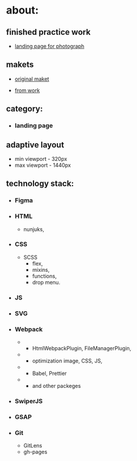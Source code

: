 # about:

## finished practice work

- [landing page for photograph](https://axi0man.github.io/photolanding/)

## makets

- [original maket](<https://www.figma.com/https://www.figma.com/file/YDIRkpoWNkCgmHWcTJAq7v/MELANISH?type=design&node-id=1-2&mode=design&t=W0stFVcGdHeApIG4-0>)

- [from work](https://www.figma.com/file/1elifx3EJRJg9tjxpjyoBs/fotograff?type=design&node-id=0-1&mode=design&t=m1eZjaFHiRjtayln-0)

## category:

- ### landing page

## adaptive layout

- min viewport - 320px
- max viewport - 1440px

## technology stack:

- ### Figma
- ### HTML
  - nunjuks,
- ### CSS
  - SCSS
    - flex,
    - mixins,
    - functions,
    - drop menu.
- ### JS
- ### SVG
- ### Webpack
  - - HtmlWebpackPlugin, FileManagerPlugin,
  - - optimization image, CSS, JS,
  - - Babel, Prettier
  - - and other packeges
- ### SwiperJS
- ### GSAP
- ### Git
  - GitLens
  - gh-pages
